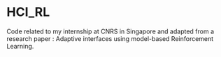 # HCI_RL
Code related to my internship at CNRS in Singapore and adapted from a research paper : Adaptive interfaces using model-based Reinforcement Learning.
